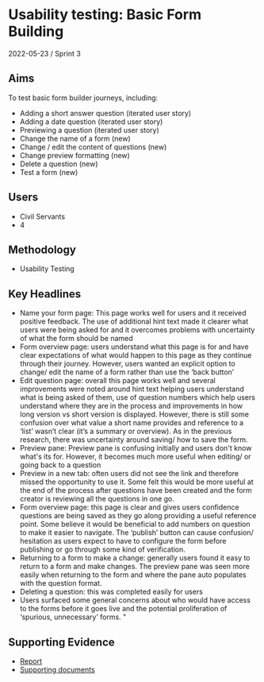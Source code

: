 # Usability testing: Basic Form Building

2022-05-23 / Sprint 3

## Aims
To test basic form builder journeys, including:
- Adding a short answer question (iterated user story)
- Adding a date question (iterated user story)
- Previewing a question (iterated user story)
- Change the name of a form (new)
- Change / edit the content of questions (new)
- Change preview formatting (new)
- Delete a question (new) 
- Test a form (new)

## Users
- Civil Servants
- 4

## Methodology
- Usability Testing

## Key Headlines

- Name your form page: This page works well for users and it received positive feedback. The use of additional hint text made it clearer what users were being asked for and it overcomes problems with uncertainty of what the form should be named
- Form overview page: users understand what this page is for and have clear expectations of what would happen to this page as they continue through their journey. However, users wanted an explicit option to change/ edit the name of a form rather than use the ‘back button’
- Edit question page: overall this page works well and several improvements were noted around hint text helping users understand what is being asked of them, use of question numbers which help users understand where they are in the process and improvements in how long version vs short version is displayed. However, there is still some confusion over what value a short name provides and reference to a ‘list’ wasn’t clear (it’s a summary or overview). As in the previous research, there was uncertainty around saving/ how to save the form.
- Preview pane: Preview pane is confusing initially and users don't know what's its for. However, it becomes much more useful when editing/ or going back to a question
- Preview in a new tab: often users did not see the link and therefore missed the opportunity to use it. Some felt this would be more useful at the end of the process after questions have been created and the form creator is reviewing all the questions in one go.   
- Form overview page: this page is clear and gives users confidence questions are being saved as they go along providing a useful reference point. Some believe it would be beneficial to add numbers on question to make it easier to navigate. The ‘publish’ button can cause confusion/ hesitation as users expect to have to configure the form before publishing or go through some kind of verification.
- Returning to a form to make a change: generally users found it easy to return to a form and make changes. The preview pane was seen more easily when returning to the form and where the pane auto populates with the question format.
- Deleting a question: this was completed easily for users
- Users surfaced some general concerns about who would have access to the forms before it goes live and the potential proliferation of ‘spurious, unnecessary’ forms. "

## Supporting Evidence
- [Report](https://app.mural.co/t/gaap0347/m/gaap0347/1652262618825/de85a467bad90d061809431a9fa8007393135c43?sender=uac1457e37aa6525eed627424)
- [Supporting documents](https://drive.google.com/drive/folders/1MPJfSawYot_Xi4nWVavaR637bSP21kCo)
